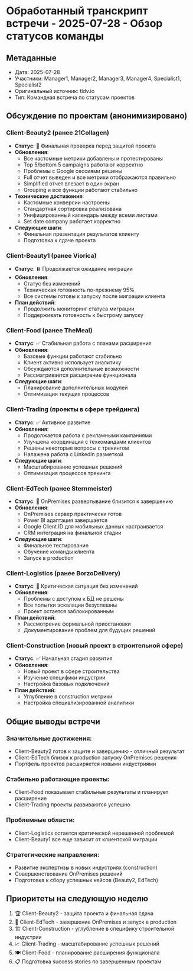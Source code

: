 # Обработанный транскрипт встречи - 2025-07-28 - Обзор статусов команды

## Метаданные
- Дата: 2025-07-28
- Участники: Manager1, Manager2, Manager3, Manager4, Specialist1, Specialist2
- Оригинальный источник: tldv.io
- Тип: Командная встреча по статусам проектов

## Обсуждение по проектам (анонимизировано)

### Client-Beauty2 (ранее 21Collagen)
- **Статус**: 🎯 Финальная проверка перед защитой проекта
- **Обновления**:
  - Все кастомные метрики добавлены и протестированы
  - Top 5/bottom 5 campaigns работают корректно
  - Проблемы с Google сессиями решены
  - Full отчет выведен и все метрики отображаются правильно
  - Simplified отчет влезает в один экран
  - Grouping и все функции работают стабильно
- **Технические достижения**:
  - Кастомные конверсии настроены
  - Стандартная сортировка реализована
  - Унифицированный календарь между всеми листами
  - Set date company работает корректно
- **Следующие шаги**:
  - Финальная презентация результатов клиенту
  - Подготовка к сдаче проекта

### Client-Beauty1 (ранее Viorica)
- **Статус**: ⏸️ Продолжается ожидание миграции
- **Обновления**:
  - Статус без изменений
  - Техническая готовность по-прежнему 95%
  - Все системы готовы к запуску после миграции клиента
- **План действий**:
  - Продолжить мониторинг статуса миграции
  - Поддерживать готовность к быстрому запуску

### Client-Food (ранее TheMeal)
- **Статус**: ✅ Стабильная работа с планами расширения
- **Обновления**:
  - Базовые функции работают стабильно
  - Клиент активно использует аналитику
  - Обсуждаются дополнительные возможности
  - Рассматривается расширение функционала
- **Следующие шаги**:
  - Планирование дополнительных модулей
  - Оптимизация текущих процессов

### Client-Trading (проекты в сфере трейдинга)
- **Статус**: ✅ Активное развитие
- **Обновления**:
  - Продолжается работа с рекламными кампаниями
  - Улучшена координация с техкомандами клиентов
  - Решены некоторые вопросы с трекингом
  - Налажена работа с LinkedIn разметкой
- **Следующие шаги**:
  - Масштабирование успешных решений
  - Оптимизация процессов трекинга

### Client-EdTech (ранее Sternmeister)
- **Статус**: 🚀 OnPremises развертывание близится к завершению
- **Обновления**:
  - OnPremises сервер практически готов
  - Power BI адаптация завершается
  - Google Client ID для мобильных данных настраивается
  - CRM интеграция на финальной стадии
- **Следующие шаги**:
  - Финальное тестирование
  - Обучение команды клиента
  - Запуск в production

### Client-Logistics (ранее BorzoDelivery)
- **Статус**: 🔴 Критическая ситуация без изменений
- **Обновления**:
  - Проблемы с доступом к БД не решены
  - Все попытки эскалации безуспешны
  - Проект остается заблокированным
- **План действий**:
  - Рассмотрение формальной приостановки
  - Документирование проблем для будущих решений

### Client-Construction (новый проект в строительной сфере)
- **Статус**: ✅ Начальная стадия развития
- **Обновления**:
  - Новый проект в сфере строительства
  - Изучение специфики индустрии
  - Настройка базовых подключений
- **План действий**:
  - Углубление в construction метрики
  - Настройка специализированной аналитики

## Общие выводы встречи

### Значительные достижения:
- Client-Beauty2 готов к защите и завершению - отличный результат
- Client-EdTech близок к production запуску OnPremises решения
- Портфель проектов расширяется новыми индустриями

### Стабильно работающие проекты:
- Client-Food показывает стабильные результаты и планирует расширение
- Client-Trading проекты развиваются успешно

### Проблемные области:
- Client-Logistics остается критической нерешенной проблемой
- Client-Beauty1 все еще зависит от клиентской миграции

### Стратегические направления:
- Развитие экспертизы в новых индустриях (construction)
- Совершенствование OnPremises решений
- Подготовка к сбору успешных кейсов (Beauty2, EdTech)

## Приоритеты на следующую неделю
1. 🏆 Client-Beauty2 - защита проекта и финальная сдача
2. 🚀 Client-EdTech - завершение OnPremises и запуск в production
3. 🏗️ Client-Construction - углубление в специфику строительной индустрии
4. 📈 Client-Trading - масштабирование успешных решений
5. 🍽️ Client-Food - планирование расширения функционала
6. 📋 Подготовка success stories по завершенным проектам
